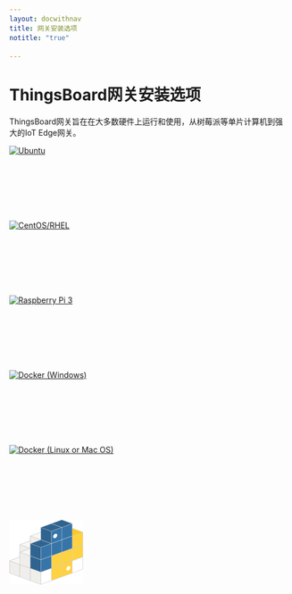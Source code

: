 ```yaml
---
layout: docwithnav
title: 网关安装选项
notitle: "true"

---
```


<div class="installation-options">
    <div class="install-options-header">
       <div class="install-options-hero">
          <div class="container">
            <div class="install-options-hero-content">
                <h1>ThingsBoard网关安装选项</h1>
                <div class="install-options-description">
                    <p>
ThingsBoard网关旨在在大多数硬件上运行和使用，从树莓派等单片计算机到强大的IoT Edge网关。
                    </p>
                </div>
            </div>            
            <div class="col-lg-12 deployment-container one-line-deployment-container">
                <div class="deployment-div">
                    <div class="container">
                        <div class="deployment-section deployment-on-premise" id="onPremise">
                           <div class="deployment-cards">
                                <div class="deployment-cards-container">
                                    <div class="deployment-card-block">
                                        <a href="/docs/iot-gateway/install/deb-installation/">
                                            <span>
                                                <div class="deployment-logo" style="height:134px">
                                                    <img width="" src="/images/install/platform/ubuntu.png" title="Ubuntu" alt="Ubuntu">
                                                 </div>
                                            </span>
                                        </a>
                                    </div>
                                    <div class="deployment-card-block">
                                        <a href="/docs/iot-gateway/install/rpm-installation/">
                                            <span>
                                                <div class="deployment-logo" style="height:134px">
                                                    <img width="" src="/images/install/platform/centos-redhat.png" title="CentOS/RHEL" alt="CentOS/RHEL">
                                                 </div>
                                            </span>
                                        </a>
                                    </div>
                                    <div class="deployment-card-block">
                                        <a href="/docs/iot-gateway/install/deb-installation/">
                                            <span>
                                                <div class="deployment-logo" style="height:134px">
                                                    <img width="" src="/images/install/platform/rpi3.jpg" title="Raspberry Pi 3" alt="Raspberry Pi 3">
                                                 </div>
                                            </span>
                                        </a>
                                    </div>
                                    <div class="deployment-card-block">
                                        <a href="/docs/iot-gateway/install/docker-installation/">
                                            <span>
                                                <div class="deployment-logo" style="height:134px">
                                                    <img width="" src="/images/install/platform/docker-windows.png" title="Docker (Windows)" alt="Docker (Windows)">
                                                 </div>
                                            </span>
                                        </a>
                                    </div>
                                    <div class="deployment-card-block">
                                        <a href="/docs/iot-gateway/install/docker-installation/">
                                            <span>
                                                <div class="deployment-logo" style="height:134px">
                                                    <img width="" src="/images/install/platform/docker-linux-macos.png" title="Docker (Linux or Mac OS)" alt="Docker (Linux or Mac OS)">
                                                 </div>
                                            </span>
                                        </a>
                                    </div>
                                    <div class="deployment-card-block">
                                        <a href="/docs/iot-gateway/install/pip-installation/">
                                            <span>
                                                <div class="deployment-logo" style="height:134px">
                                                    <img width="" src="/images/gateway/pip.svg" title="PIP" alt="PIP">
                                                 </div>
                                            </span>
                                        </a>
                                    </div>                                    
                               </div>                    
                            </div>                        
                        </div>
                    </div>
                </div>    
            </div>
          </div>
       </div>
    </div>
</div>


<script type="text/javascript">

    inViewportDefer(function() {
        $(".deployment-cards .deployment-cards-container .deployment-card-block").inViewport(function(px){
            if(px >= 10) {
                $(this).addClass("animated zoomIn");
                return true;
            }
        });
    });

    jqueryDefer(function () {
    
        window.addEventListener('popstate', onPopStateCeInstallOptions);
        
        onPopStateCeInstallOptions();
        
    });
    
    function onPopStateCeInstallOptions() {
            var params = Qs.parse(window.location.search, { ignoreQueryPrefix: true });
            var targetId = params['ceInstallType'];
            if (!targetId) {
                targetId = 'onPremise';
            }
            selectTargetCeInstallOption('#'+targetId);
    }
        
    function selectTargetCeInstallOption(targetId) {
         $(".deployment-selector .deployment").removeClass("active");         
         $(".deployment-selector .deployment[data-toggle='"+targetId+"']").addClass("active");
         $(".deployment-selector .deployment[data-toggle='"+targetId+"'] .magic-radio").prop("checked", true);
         
         $('.deployment-div .deployment-section').removeClass("active");
         $('.deployment-div .deployment-section'+targetId).addClass("active");
         
         $('.deployment-div .deployment-section' + targetId + ' .deployment-card-block').addClass("animated zoomIn");
    }   

</script>